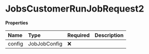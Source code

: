 # JobsCustomerRunJobRequest2

**Properties**

| Name   | Type         | Required | Description |
| :----- | :----------- | :------- | :---------- |
| config | JobJobConfig | ❌       |             |

<!-- This file was generated by liblab | https://liblab.com/ -->
